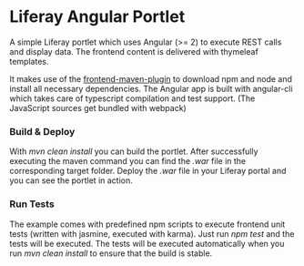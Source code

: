 Liferay Angular Portlet
=======================

A simple Liferay portlet which uses Angular (>= 2) to execute REST calls and display data.
The frontend content is delivered with thymeleaf templates.

It makes use of the [frontend-maven-plugin](https://github.com/eirslett/frontend-maven-plugin) to download npm and node and install all necessary dependencies.
The Angular app is built with angular-cli which takes care of typescript compilation and test support.
(The JavaScript sources get bundled with webpack)

### Build & Deploy

With *mvn clean install* you can build the portlet. 
After successfully executing the maven command you can find the *.war* file in the corresponding target folder.
Deploy the *.war* file in your Liferay portal and you can see the portlet in action.

### Run Tests

The example comes with predefined npm scripts to execute frontend unit tests (written with jasmine, executed with karma).
Just run *npm test* and the tests will be executed.
The tests will be executed automatically when you run *mvn clean install* to ensure that the build is stable.
